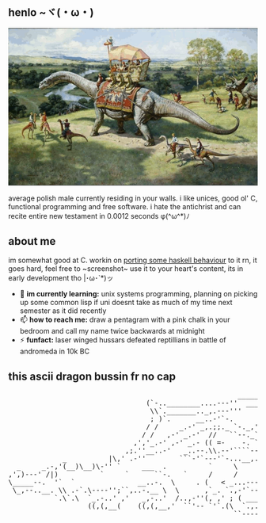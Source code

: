 ## henlo ~ヾ(・ω・)

![dinosaurs](./gfx/dinozaury.gif)

average polish male currently residing in your walls. i like unices, good ol'
C, functional programming and free software. i hate the antichrist and can
recite entire new testament in 0.0012 seconds φ(^ω^*)ﾉ

## about me

im somewhat good at C. workin on
[porting some haskell behaviour](https://github.com/duszku/libfunc) to it rn,
it goes hard, feel free to ~screenshot~ use it to your heart's content, its in
early development tho |･ω･`*)ッ

 - 🌱 **im currently learning:** unix systems programming, planning on picking
 up some common lisp if uni doesnt take as much of my time next semester as it
 did recently
 - 📫 **how to reach me:** draw a pentagram with a pink chalk in your bedroom
 and call my name twice backwards at midnight
 - ⚡ **funfact:** laser winged hussars defeated reptillians in battle of
 andromeda in 10k BC

## this ascii dragon bussin fr no cap
<pre>
                                                       ____________
                                 (`-..________....---''  ____..._.-`
                                  \\`._______.._,.---'''     ,'
                                  ; )`.      __..-'`-.      /
                                 / /     _.-' _,.;;._ `-._,'
                                / /   ,-' _.-'  //   ``--._``._
                              ,','_.-' ,-' _.- (( =-    -. `-._`-._____
                            ,;.''__..-'   _..--.\\.--'````--.._``-.`-._`.
             _          |\,' .-''        ```-'`---'`-...__,._  ``-.`-.`-.`.
  _     _.-,'(__)\__)\-'' `     ___  .          `     \      `--._
,',)---' /|)          `     `      ``-.   `     /     /     `     `-.
\_____--.  '`  `               __..-.  \     . (   < _...-----..._   `.
 \_,--..__. \\ .-`.\----'';``,..-.__ \  \      ,`_. `.,-'`--'`---''`.  )
           `.\`.\  `_.-..' ,'   _,-..'  /..,-''(, ,' ; ( _______`___..'__
                   ((,(,__(    ((,(,__,'  ``'-- `'`.(\  `.,..______   SSt
                                                      ``--------..._``--.__
</pre>
